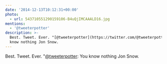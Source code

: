 ```yaml
---
date: '2014-12-13T10:12:31+00:00'
photo:
  - url: 543710551290159106-B4uQjIMCAAALD16.jpg
mentions:
  - '@tweeterpotter'
description: >-
  Best. Tweet. Ever. "[@tweeterpotter](https://twitter.com/@tweeterpotter): You
  know nothing Jon Snow.
---
```

Best. Tweet. Ever. "[@tweeterpotter](https://twitter.com/@tweeterpotter): You know nothing Jon Snow. 
